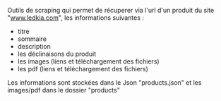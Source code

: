 Outils de scraping qui permet de récuperer via l'url d'un produit du site "www.ledkia.com", les informations suivantes :

- titre
- sommaire
- description
- les déclinaisons du produit
- les images (liens et téléchargement des fichiers)
- les pdf (liens et téléchargement des fichiers)

Les informations sont stockées dans le Json "products.json" et les images/pdf dans le dossier "products" 
